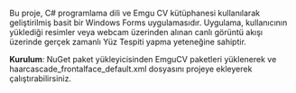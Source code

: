 Bu proje, C# programlama dili ve Emgu CV kütüphanesi kullanılarak geliştirilmiş basit bir Windows Forms uygulamasıdır. Uygulama, kullanıcının yüklediği resimler veya webcam üzerinden alınan canlı görüntü akışı üzerinde gerçek zamanlı Yüz Tespiti yapma yeteneğine sahiptir.

**Kurulum**:
NuGet paket yükleyicisinden EmguCV paketleri yüklenerek ve haarcascade_frontalface_default.xml dosyasını projeye ekleyerek çalıştırabilirsiniz.
